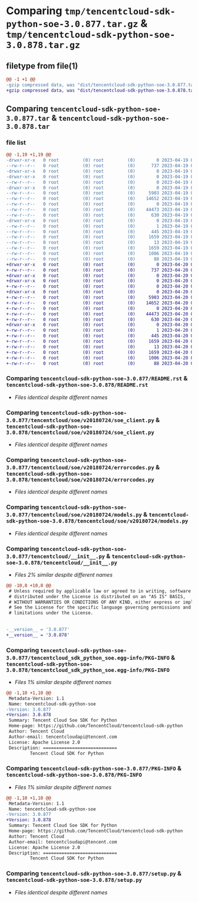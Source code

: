 # Comparing `tmp/tencentcloud-sdk-python-soe-3.0.877.tar.gz` & `tmp/tencentcloud-sdk-python-soe-3.0.878.tar.gz`

## filetype from file(1)

```diff
@@ -1 +1 @@
-gzip compressed data, was "dist/tencentcloud-sdk-python-soe-3.0.877.tar", last modified: Wed Apr 19 09:32:13 2023, max compression
+gzip compressed data, was "dist/tencentcloud-sdk-python-soe-3.0.878.tar", last modified: Thu Apr 20 00:41:31 2023, max compression
```

## Comparing `tencentcloud-sdk-python-soe-3.0.877.tar` & `tencentcloud-sdk-python-soe-3.0.878.tar`

### file list

```diff
@@ -1,19 +1,19 @@
-drwxr-xr-x   0 root         (0) root         (0)        0 2023-04-19 09:32:13.000000 tencentcloud-sdk-python-soe-3.0.877/
--rw-r--r--   0 root         (0) root         (0)      737 2023-04-19 09:32:13.000000 tencentcloud-sdk-python-soe-3.0.877/README.rst
-drwxr-xr-x   0 root         (0) root         (0)        0 2023-04-19 09:32:13.000000 tencentcloud-sdk-python-soe-3.0.877/tencentcloud/
-drwxr-xr-x   0 root         (0) root         (0)        0 2023-04-19 09:32:13.000000 tencentcloud-sdk-python-soe-3.0.877/tencentcloud/soe/
--rw-r--r--   0 root         (0) root         (0)        0 2023-04-19 09:32:13.000000 tencentcloud-sdk-python-soe-3.0.877/tencentcloud/soe/__init__.py
-drwxr-xr-x   0 root         (0) root         (0)        0 2023-04-19 09:32:13.000000 tencentcloud-sdk-python-soe-3.0.877/tencentcloud/soe/v20180724/
--rw-r--r--   0 root         (0) root         (0)     5903 2023-04-19 09:32:13.000000 tencentcloud-sdk-python-soe-3.0.877/tencentcloud/soe/v20180724/soe_client.py
--rw-r--r--   0 root         (0) root         (0)    14652 2023-04-19 09:32:13.000000 tencentcloud-sdk-python-soe-3.0.877/tencentcloud/soe/v20180724/errorcodes.py
--rw-r--r--   0 root         (0) root         (0)        0 2023-04-19 09:32:13.000000 tencentcloud-sdk-python-soe-3.0.877/tencentcloud/soe/v20180724/__init__.py
--rw-r--r--   0 root         (0) root         (0)    44473 2023-04-19 09:32:13.000000 tencentcloud-sdk-python-soe-3.0.877/tencentcloud/soe/v20180724/models.py
--rw-r--r--   0 root         (0) root         (0)      630 2023-04-19 09:32:13.000000 tencentcloud-sdk-python-soe-3.0.877/tencentcloud/__init__.py
-drwxr-xr-x   0 root         (0) root         (0)        0 2023-04-19 09:32:13.000000 tencentcloud-sdk-python-soe-3.0.877/tencentcloud_sdk_python_soe.egg-info/
--rw-r--r--   0 root         (0) root         (0)        1 2023-04-19 09:32:13.000000 tencentcloud-sdk-python-soe-3.0.877/tencentcloud_sdk_python_soe.egg-info/dependency_links.txt
--rw-r--r--   0 root         (0) root         (0)      445 2023-04-19 09:32:13.000000 tencentcloud-sdk-python-soe-3.0.877/tencentcloud_sdk_python_soe.egg-info/SOURCES.txt
--rw-r--r--   0 root         (0) root         (0)     1659 2023-04-19 09:32:13.000000 tencentcloud-sdk-python-soe-3.0.877/tencentcloud_sdk_python_soe.egg-info/PKG-INFO
--rw-r--r--   0 root         (0) root         (0)       13 2023-04-19 09:32:13.000000 tencentcloud-sdk-python-soe-3.0.877/tencentcloud_sdk_python_soe.egg-info/top_level.txt
--rw-r--r--   0 root         (0) root         (0)     1659 2023-04-19 09:32:13.000000 tencentcloud-sdk-python-soe-3.0.877/PKG-INFO
--rw-r--r--   0 root         (0) root         (0)     1006 2023-04-19 09:32:13.000000 tencentcloud-sdk-python-soe-3.0.877/setup.py
--rw-r--r--   0 root         (0) root         (0)       88 2023-04-19 09:32:13.000000 tencentcloud-sdk-python-soe-3.0.877/setup.cfg
+drwxr-xr-x   0 root         (0) root         (0)        0 2023-04-20 00:41:31.000000 tencentcloud-sdk-python-soe-3.0.878/
+-rw-r--r--   0 root         (0) root         (0)      737 2023-04-20 00:41:31.000000 tencentcloud-sdk-python-soe-3.0.878/README.rst
+drwxr-xr-x   0 root         (0) root         (0)        0 2023-04-20 00:41:31.000000 tencentcloud-sdk-python-soe-3.0.878/tencentcloud/
+drwxr-xr-x   0 root         (0) root         (0)        0 2023-04-20 00:41:31.000000 tencentcloud-sdk-python-soe-3.0.878/tencentcloud/soe/
+-rw-r--r--   0 root         (0) root         (0)        0 2023-04-20 00:41:31.000000 tencentcloud-sdk-python-soe-3.0.878/tencentcloud/soe/__init__.py
+drwxr-xr-x   0 root         (0) root         (0)        0 2023-04-20 00:41:31.000000 tencentcloud-sdk-python-soe-3.0.878/tencentcloud/soe/v20180724/
+-rw-r--r--   0 root         (0) root         (0)     5903 2023-04-20 00:41:31.000000 tencentcloud-sdk-python-soe-3.0.878/tencentcloud/soe/v20180724/soe_client.py
+-rw-r--r--   0 root         (0) root         (0)    14652 2023-04-20 00:41:31.000000 tencentcloud-sdk-python-soe-3.0.878/tencentcloud/soe/v20180724/errorcodes.py
+-rw-r--r--   0 root         (0) root         (0)        0 2023-04-20 00:41:31.000000 tencentcloud-sdk-python-soe-3.0.878/tencentcloud/soe/v20180724/__init__.py
+-rw-r--r--   0 root         (0) root         (0)    44473 2023-04-20 00:41:31.000000 tencentcloud-sdk-python-soe-3.0.878/tencentcloud/soe/v20180724/models.py
+-rw-r--r--   0 root         (0) root         (0)      630 2023-04-20 00:41:31.000000 tencentcloud-sdk-python-soe-3.0.878/tencentcloud/__init__.py
+drwxr-xr-x   0 root         (0) root         (0)        0 2023-04-20 00:41:31.000000 tencentcloud-sdk-python-soe-3.0.878/tencentcloud_sdk_python_soe.egg-info/
+-rw-r--r--   0 root         (0) root         (0)        1 2023-04-20 00:41:31.000000 tencentcloud-sdk-python-soe-3.0.878/tencentcloud_sdk_python_soe.egg-info/dependency_links.txt
+-rw-r--r--   0 root         (0) root         (0)      445 2023-04-20 00:41:31.000000 tencentcloud-sdk-python-soe-3.0.878/tencentcloud_sdk_python_soe.egg-info/SOURCES.txt
+-rw-r--r--   0 root         (0) root         (0)     1659 2023-04-20 00:41:31.000000 tencentcloud-sdk-python-soe-3.0.878/tencentcloud_sdk_python_soe.egg-info/PKG-INFO
+-rw-r--r--   0 root         (0) root         (0)       13 2023-04-20 00:41:31.000000 tencentcloud-sdk-python-soe-3.0.878/tencentcloud_sdk_python_soe.egg-info/top_level.txt
+-rw-r--r--   0 root         (0) root         (0)     1659 2023-04-20 00:41:31.000000 tencentcloud-sdk-python-soe-3.0.878/PKG-INFO
+-rw-r--r--   0 root         (0) root         (0)     1006 2023-04-20 00:41:31.000000 tencentcloud-sdk-python-soe-3.0.878/setup.py
+-rw-r--r--   0 root         (0) root         (0)       88 2023-04-20 00:41:31.000000 tencentcloud-sdk-python-soe-3.0.878/setup.cfg
```

### Comparing `tencentcloud-sdk-python-soe-3.0.877/README.rst` & `tencentcloud-sdk-python-soe-3.0.878/README.rst`

 * *Files identical despite different names*

### Comparing `tencentcloud-sdk-python-soe-3.0.877/tencentcloud/soe/v20180724/soe_client.py` & `tencentcloud-sdk-python-soe-3.0.878/tencentcloud/soe/v20180724/soe_client.py`

 * *Files identical despite different names*

### Comparing `tencentcloud-sdk-python-soe-3.0.877/tencentcloud/soe/v20180724/errorcodes.py` & `tencentcloud-sdk-python-soe-3.0.878/tencentcloud/soe/v20180724/errorcodes.py`

 * *Files identical despite different names*

### Comparing `tencentcloud-sdk-python-soe-3.0.877/tencentcloud/soe/v20180724/models.py` & `tencentcloud-sdk-python-soe-3.0.878/tencentcloud/soe/v20180724/models.py`

 * *Files identical despite different names*

### Comparing `tencentcloud-sdk-python-soe-3.0.877/tencentcloud/__init__.py` & `tencentcloud-sdk-python-soe-3.0.878/tencentcloud/__init__.py`

 * *Files 2% similar despite different names*

```diff
@@ -10,8 +10,8 @@
 # Unless required by applicable law or agreed to in writing, software
 # distributed under the License is distributed on an "AS IS" BASIS,
 # WITHOUT WARRANTIES OR CONDITIONS OF ANY KIND, either express or implied.
 # See the License for the specific language governing permissions and
 # limitations under the License.
 
 
-__version__ = '3.0.877'
+__version__ = '3.0.878'
```

### Comparing `tencentcloud-sdk-python-soe-3.0.877/tencentcloud_sdk_python_soe.egg-info/PKG-INFO` & `tencentcloud-sdk-python-soe-3.0.878/tencentcloud_sdk_python_soe.egg-info/PKG-INFO`

 * *Files 1% similar despite different names*

```diff
@@ -1,10 +1,10 @@
 Metadata-Version: 1.1
 Name: tencentcloud-sdk-python-soe
-Version: 3.0.877
+Version: 3.0.878
 Summary: Tencent Cloud Soe SDK for Python
 Home-page: https://github.com/TencentCloud/tencentcloud-sdk-python
 Author: Tencent Cloud
 Author-email: tencentcloudapi@tencent.com
 License: Apache License 2.0
 Description: ============================
         Tencent Cloud SDK for Python
```

### Comparing `tencentcloud-sdk-python-soe-3.0.877/PKG-INFO` & `tencentcloud-sdk-python-soe-3.0.878/PKG-INFO`

 * *Files 1% similar despite different names*

```diff
@@ -1,10 +1,10 @@
 Metadata-Version: 1.1
 Name: tencentcloud-sdk-python-soe
-Version: 3.0.877
+Version: 3.0.878
 Summary: Tencent Cloud Soe SDK for Python
 Home-page: https://github.com/TencentCloud/tencentcloud-sdk-python
 Author: Tencent Cloud
 Author-email: tencentcloudapi@tencent.com
 License: Apache License 2.0
 Description: ============================
         Tencent Cloud SDK for Python
```

### Comparing `tencentcloud-sdk-python-soe-3.0.877/setup.py` & `tencentcloud-sdk-python-soe-3.0.878/setup.py`

 * *Files identical despite different names*

